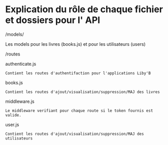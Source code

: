 # Explication du rôle de chaque fichier et dossiers pour l' API

/models/

Les models pour les livres (books.js) et pour les utilisateurs (users)

/routes 

  authenticate.js
  
    Contient les routes d'authentifaction pour l'applications Liby'B
    
  books.js
  
    Contient les routes d'ajout/visualisation/suppression/MAJ des livres
    
  middleware.js
    
    Le middleware verifiant pour chaque route si le token fournis est valide.
    
  user.js
  
    Contient les routes d'ajout/visualisation/suppression/MAJ des utilisateurs
